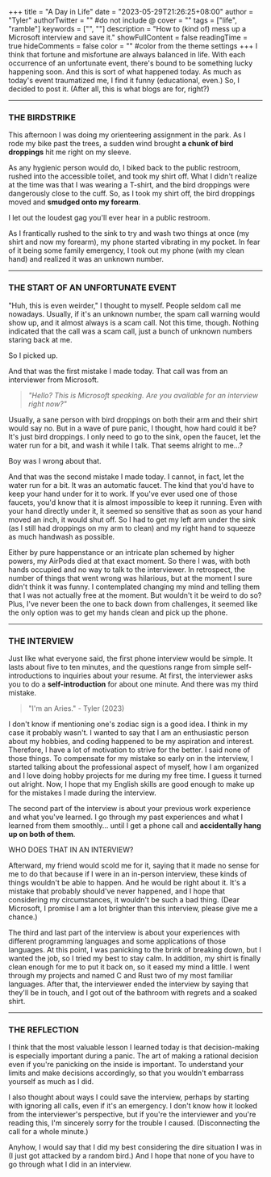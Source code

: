 +++
title = "A Day in Life"
date = "2023-05-29T21:26:25+08:00"
author = "Tyler"
authorTwitter = "" #do not include @
cover = ""
tags = ["life", "ramble"]
keywords = ["", ""]
description = "How to (kind of) mess up a Microsoft interview and save it."
showFullContent = false
readingTime = true
hideComments = false
color = "" #color from the theme settings
+++
I think that fortune and misfortune are always balanced in life. With each occurrence of an unfortunate event, there's bound to be something lucky happening soon. And this is sort of what happened today. As much as today's event traumatized me, I find it funny (educational, even.) So, I decided to post it. (After all, this is what blogs are for, right?)

---

### THE BIRDSTRIKE
This afternoon I was doing my orienteering assignment in the park. As I rode my bike past the trees, a sudden wind brought **a chunk of bird droppings** hit me right on my sleeve.

As any hygienic person would do, I biked back to the public restroom, rushed into the accessible toilet, and took my shirt off. What I didn't realize at the time was that I was wearing a T-shirt, and the bird droppings were dangerously close to the cuff. So, as I took my shirt off, the bird droppings moved and **smudged onto my forearm**.

I let out the loudest gag you'll ever hear in a public restroom.

As I frantically rushed to the sink to try and wash two things at once (my shirt and now my forearm), my phone started vibrating in my pocket. In fear of it being some family emergency, I took out my phone (with my clean hand) and realized it was an unknown number.

---

### THE START OF AN UNFORTUNATE EVENT
"Huh, this is even weirder," I thought to myself. People seldom call me nowadays. Usually, if it's an unknown number, the spam call warning would show up, and it almost always is a scam call. Not this time, though. Nothing indicated that the call was a scam call, just a bunch of unknown numbers staring back at me.

So I picked up.

And that was the first mistake I made today. That call was from an interviewer from Microsoft. 

> *"Hello? This is Microsoft speaking. Are you available for an interview right now?"*

Usually, a sane person with bird droppings on both their arm and their shirt would say no. But in a wave of pure panic, I thought, how hard could it be? It's just bird droppings. I only need to go to the sink, open the faucet, let the water run for a bit, and wash it while I talk. That seems alright to me...?

Boy was I wrong about that.

And that was the second mistake I made today. I cannot, in fact, let the water run for a bit. It was an automatic faucet. The kind that you'd have to keep your hand under for it to work. If you've ever used one of those faucets, you'd know that it is almost impossible to keep it running. Even with your hand directly under it, it seemed so sensitive that as soon as your hand moved an inch, it would shut off. So I had to get my left arm under the sink (as I still had droppings on my arm to clean) and my right hand to squeeze as much handwash as possible. 

Either by pure happenstance or an intricate plan schemed by higher powers, my AirPods died at that exact moment. So there I was, with both hands occupied and no way to talk to the interviewer. In retrospect, the number of things that went wrong was hilarious, but at the moment I sure didn't think it was funny. I contemplated changing my mind and telling them that I was not actually free at the moment. But wouldn't it be weird to do so? Plus, I've never been the one to back down from challenges, it seemed like the only option was to get my hands clean and pick up the phone. 

---

### THE INTERVIEW
Just like what everyone said, the first phone interview would be simple. It lasts about five to ten minutes, and the questions range from simple self-introductions to inquiries about your resume. At first, the interviewer asks you to do a **self-introduction** for about one minute. And there was my third mistake.

> "I'm an Aries." - Tyler (2023)

I don't know if mentioning one's zodiac sign is a good idea. I think in my case it probably wasn't. I wanted to say that I am an enthusiastic person about my hobbies, and coding happened to be my aspiration and interest. Therefore, I have a lot of motivation to strive for the better. I said none of those things. To compensate for my mistake so early on in the interview, I started talking about the professional aspect of myself, how I am organized and I love doing hobby projects for me during my free time. I guess it turned out alright. Now, I hope that my English skills are good enough to make up for the mistakes I made during the interview.

The second part of the interview is about your previous work experience and what you've learned. I go through my past experiences and what I learned from them smoothly... until I get a phone call and **accidentally hang up on both of them**. 

WHO DOES THAT IN AN INTERVIEW? 

Afterward, my friend would scold me for it, saying that it made no sense for me to do that because if I were in an in-person interview, these kinds of things wouldn't be able to happen. And he would be right about it. It's a mistake that probably should've never happened, and I hope that considering my circumstances, it wouldn't be such a bad thing. (Dear Microsoft, I promise I am a lot brighter than this interview, please give me a chance.)

The third and last part of the interview is about your experiences with different programming languages and some applications of those languages. At this point, I was panicking to the brink of breaking down, but I wanted the job, so I tried my best to stay calm. In addition, my shirt is finally clean enough for me to put it back on, so it eased my mind a little. I went through my projects and named C and Rust two of my most familiar languages. After that, the interviewer ended the interview by saying that they'll be in touch, and I got out of the bathroom with regrets and a soaked shirt.

---

### THE REFLECTION
I think that the most valuable lesson I learned today is that decision-making is especially important during a panic. The art of making a rational decision even if you're panicking on the inside is important. To understand your limits and make decisions accordingly, so that you wouldn't embarrass yourself as much as I did.

I also thought about ways I could save the interview, perhaps by starting with ignoring all calls, even if it's an emergency. I don't know how it looked from the interviewer's perspective, but if you're the interviewer and you're reading this, I'm sincerely sorry for the trouble I caused. (Disconnecting the call for a whole minute.)

Anyhow, I would say that I did my best considering the dire situation I was in (I just got attacked by a random bird.) And I hope that none of you have to go through what I did in an interview.

